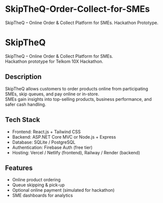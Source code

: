 # SkipTheQ-Order-Collect-for-SMEs
SkipTheQ – Online Order &amp; Collect Platform for SMEs. Hackathon Prototype.


# SkipTheQ

SkipTheQ – Online Order & Collect Platform for SMEs.  
Hackathon prototype for Telkom 10X Hackathon.

## Description
SkipTheQ allows customers to order products online from participating SMEs, skip queues, and pay online or in-store.  
SMEs gain insights into top-selling products, business performance, and safer cash handling.

## Tech Stack
- Frontend: React.js + Tailwind CSS
- Backend: ASP.NET Core MVC or Node.js + Express
- Database: SQLite / PostgreSQL
- Authentication: Firebase Auth (free tier)
- Hosting: Vercel / Netlify (frontend), Railway / Render (backend)

## Features
- Online product ordering
- Queue skipping & pick-up
- Optional online payment (simulated for hackathon)
- SME dashboards for analytics
